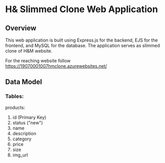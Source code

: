 # H& Slimmed Clone Web Application 

## Overview

This web application is built using Express.js for the backend, EJS for the frontend, and MySQL for the database. 
The application serves as slimmed clone of H&M website.

For the reaching website follow https://19070001007hmclone.azurewebsites.net/

## Data Model
### Tables:
products:
1. id (Primary Key)
2. status ("new")
3. name
4. description
5. category
6. price
7. size
8. img_url
